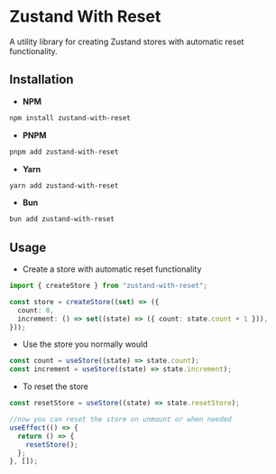 # Zustand With Reset

A utility library for creating Zustand stores with automatic reset functionality.

## Installation

- **NPM**

```bash
npm install zustand-with-reset
```

- **PNPM**

```bash
pnpm add zustand-with-reset
```

- **Yarn**

```bash
yarn add zustand-with-reset
```

- **Bun**

```bash
bun add zustand-with-reset
```

## Usage

- Create a store with automatic reset functionality

```ts
import { createStore } from "zustand-with-reset";

const store = createStore((set) => ({
  count: 0,
  increment: () => set((state) => ({ count: state.count + 1 })),
}));
```

- Use the store you normally would

```ts
const count = useStore((state) => state.count);
const increment = useStore((state) => state.increment);
```

- To reset the store

```ts
const resetStore = useStore((state) => state.resetStore);

//now you can reset the store on unmount or when needed
useEffect(() => {
  return () => {
    resetStore();
  };
}, []);
```
